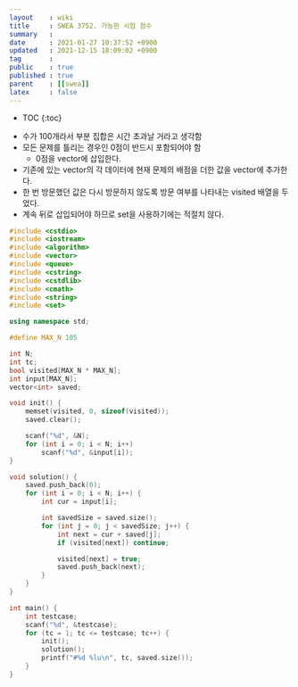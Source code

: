 ```yaml
---
layout    : wiki
title     : SWEA 3752. 가능한 시험 점수
summary   : 
date      : 2021-01-27 10:37:52 +0900
updated   : 2021-12-15 18:09:02 +0900
tag       : 
public    : true
published : true
parent    : [[swea]]
latex     : false
---
```

* TOC
{:toc}

- 수가 100개라서 부분 집합은 시간 초과날 거라고 생각함
- 모든 문제를 틀리는 경우인 0점이 반드시 포함되어야 함
	- 0점을 vector에 삽입한다.
- 기존에 있는 vector의 각 데이터에 현재 문제의 배점을 더한 값을 vector에 추가한다.
- 한 번 방문했던 값은 다시 방문하지 않도록 방문 여부를 나타내는 visited 배열을 두었다.
- 계속 뒤로 삽입되어야 하므로 set을 사용하기에는 적절치 않다.

```cpp linenos
#include <cstdio>
#include <iostream>
#include <algorithm>
#include <vector>
#include <queue>
#include <cstring>
#include <cstdlib>
#include <cmath>
#include <string>
#include <set>

using namespace std;

#define MAX_N 105

int N;
int tc;
bool visited[MAX_N * MAX_N];
int input[MAX_N];
vector<int> saved;

void init() {
	memset(visited, 0, sizeof(visited));
	saved.clear();

	scanf("%d", &N);
	for (int i = 0; i < N; i++)
		scanf("%d", &input[i]);
}

void solution() {
	saved.push_back(0);
	for (int i = 0; i < N; i++) {
		int cur = input[i];

		int savedSize = saved.size();
		for (int j = 0; j < savedSize; j++) {
			int next = cur + saved[j];
			if (visited[next]) continue;

			visited[next] = true;
			saved.push_back(next);
		}
	}
}

int main() {
	int testcase;
	scanf("%d", &testcase);
	for (tc = 1; tc <= testcase; tc++) {
		init();
		solution();
		printf("#%d %lu\n", tc, saved.size());
	}
}
```
